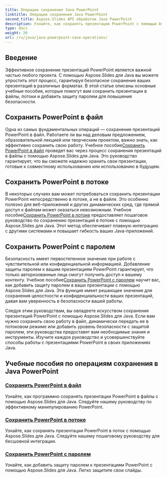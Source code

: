 ```yaml
---
title: Операции сохранения Java PowerPoint
linktitle: Операции сохранения Java PowerPoint
second_title: Aspose.Slides API обработки Java PowerPoint
description: Узнайте, как сохранять презентации PowerPoint с помощью Aspose.Slides для Java. Учебные пособия по сохранению в файл, потоковой передаче и добавлению защиты паролем.
type: docs
weight: 20
url: /ru/java/java-powerpoint-save-operations/
---
```


## Введение

Эффективное сохранение презентаций PowerPoint является важной частью любого проекта. С помощью Aspose.Slides для Java вы можете упростить этот процесс, гарантируя безопасное сохранение ваших презентаций в различных форматах. В этой статье описаны основные учебные пособия, которые помогут вам сохранить презентации в файлы, потоки и добавить защиту паролем для повышения безопасности.

## Сохранить PowerPoint в файл

 Одна из самых фундаментальных операций — сохранение презентаций PowerPoint в файл. Работаете ли вы над деловым предложением, образовательной лекцией или творческим проектом, важно знать, как эффективно сохранить свою работу. Учебное пособие[Сохранить PowerPoint в файл](./save-powerpoint-to-file/) проведет вас через процесс сохранения презентаций в файлы с помощью Aspose.Slides для Java. Это руководство гарантирует, что вы сможете надежно хранить свои презентации, готовые к совместному использованию или использованию в будущем.

## Сохранить PowerPoint в потоке

В некоторых случаях вам может потребоваться сохранить презентации PowerPoint непосредственно в потоке, а не в файле. Это особенно полезно для веб-приложений и других динамических сред, где прямой доступ к файлам может оказаться невозможным. Учебное пособие[Сохранить PowerPoint в потоке](./save-powerpoint-to-stream/) предоставляет пошаговое руководство по сохранению презентаций в потоке с помощью Aspose.Slides для Java. Этот метод обеспечивает плавную интеграцию с другими системами и повышает гибкость ваших Java-приложений.

## Сохранить PowerPoint с паролем

 Безопасность имеет первостепенное значение при работе с чувствительной или конфиденциальной информацией. Добавление защиты паролем к вашим презентациям PowerPoint гарантирует, что только авторизованные лица смогут получить доступ к вашему контенту. Учебное пособие[Сохранить PowerPoint с паролем](./save-powerpoint-with-password/) научит вас, как добавить защиту паролем в ваши презентации с помощью Aspose.Slides для Java. Эта функция имеет решающее значение для сохранения целостности и конфиденциальности ваших презентаций, давая вам уверенность в безопасности вашей работы.

Следуя этим руководствам, вы овладеете искусством сохранения презентаций PowerPoint с помощью Aspose.Slides для Java. Если вам нужно сохранить свою работу в файл, динамически передать ее в потоковом режиме или добавить уровень безопасности с защитой паролем, эти руководства предоставят вам необходимые знания и инструменты. Изучите каждое руководство и усовершенствуйте способы работы с презентациями PowerPoint в своих приложениях Java.
## Учебные пособия по операциям сохранения в Java PowerPoint
### [Сохранить PowerPoint в файл](./save-powerpoint-to-file/)
Узнайте, как программно сохранять презентации PowerPoint в файлы с помощью Aspose.Slides для Java. Следуйте нашему руководству по эффективному манипулированию PowerPoint.
### [Сохранить PowerPoint в потоке](./save-powerpoint-to-stream/)
Узнайте, как сохранять презентации PowerPoint в поток с помощью Aspose.Slides для Java. Следуйте нашему пошаговому руководству для бесшовной интеграции.
### [Сохранить PowerPoint с паролем](./save-powerpoint-with-password/)
Узнайте, как добавить защиту паролем к презентациям PowerPoint с помощью Aspose.Slides для Java. Легко защитите свои слайды.